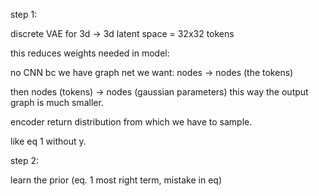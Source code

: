 step 1:

discrete VAE for 3d -> 3d
latent space = 32x32 tokens

this reduces weights needed in model:

no CNN bc we have graph net
we want: nodes -> nodes (the tokens)

then nodes (tokens) -> nodes (gaussian parameters)
this way the output graph is much smaller.

encoder return distribution from which we have to sample.

like eq 1 without y.

step 2:

learn the prior (eq. 1 most right term, mistake in eq)

